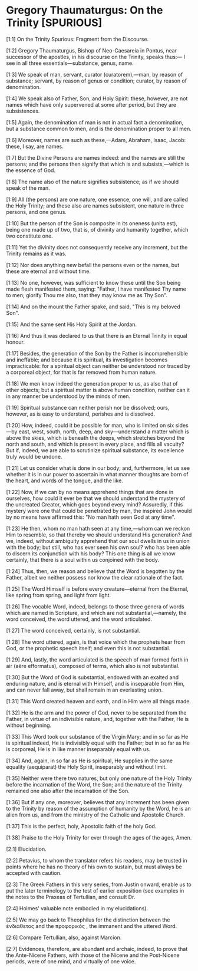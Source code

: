 # Gregory Thaumaturgus: On the Trinity [SPURIOUS]

[1:1] On the Trinity Spurious: Fragment from the Discourse.

[1:2] Gregory Thaumaturgus, Bishop of Neo-Caesareia in Pontus, near successor of the apostles, in his discourse on the Trinity, speaks thus:—  I see in all three essentials—substance, genus, name.

[1:3] We speak of man, servant, curator (curatorem),—man, by reason of substance; servant, by reason of genus or condition; curator, by reason of denomination.

[1:4] We speak also of Father, Son, and Holy Spirit: these, however, are not names which have only supervened at some after period, but they are subsistences.

[1:5] Again, the denomination of man is not in actual fact a denomination, but a substance common to men, and is the denomination proper to all men.

[1:6] Moreover, names are such as these,—Adam, Abraham, Isaac, Jacob: these, I say, are names.

[1:7] But the Divine Persons are names indeed: and the names are still the persons; and the persons then signify that which is and subsists,—which is the essence of God.

[1:8] The name also of the nature signifies subsistence; as if we should speak of the man.

[1:9] All (the persons) are one nature, one essence, one will, and are called the Holy Trinity; and these also are names subsistent, one nature in three persons, and one genus.

[1:10] But the person of the Son is composite in its oneness (unita est), being one made up of two, that is, of divinity and humanity together, which two constitute one.

[1:11] Yet the divinity does not consequently receive any increment, but the Trinity remains as it was.

[1:12] Nor does anything new befall the persons even or the names, but these are eternal and without time.

[1:13] No one, however, was sufficient to know these until the Son being made flesh manifested them, saying: "Father, I have manifested Thy name to men; glorify Thou me also, that they may know me as Thy Son".

[1:14] And on the mount the Father spake, and said, "This is my beloved Son".

[1:15] And the same sent His Holy Spirit at the Jordan.

[1:16] And thus it was declared to us that there is an Eternal Trinity in equal honour.

[1:17] Besides, the generation of the Son by the Father is incomprehensible and ineffable; and because it is spiritual, its investigation becomes impracticable: for a spiritual object can neither be understood nor traced by a corporeal object, for that is far removed from human nature.

[1:18] We men know indeed the generation proper to us, as also that of other objects; but a spiritual matter is above human condition, neither can it in any manner be understood by the minds of men.

[1:19] Spiritual substance can neither perish nor be dissolved; ours, however, as is easy to understand, perishes and is dissolved.

[1:20] How, indeed, could it be possible for man, who is limited on six sides—by east, west, south, north, deep, and sky—understand a matter which is above the skies, which is beneath the deeps, which stretches beyond the north and south, and which is present in every place, and fills all vacuity? But if, indeed, we are able to scrutinize spiritual substance, its excellence truly would be undone.

[1:21] Let us consider what is done in our body; and, furthermore, let us see whether it is in our power to ascertain in what manner thoughts are born of the heart, and words of the tongue, and the like.

[1:22] Now, if we can by no means apprehend things that are done in ourselves, how could it ever be that we should understand the mystery of the uncreated Creator, which goes beyond every mind? Assuredly, if this mystery were one that could be penetrated by man, the inspired John would by no means have affirmed this: "No man hath seen God at any time".

[1:23] He then, whom no man hath seen at any time,—whom can we reckon Him to resemble, so that thereby we should understand His generation? And we, indeed, without ambiguity apprehend that our soul dwells in us in union with the body; but still, who has ever seen his own soul? who has been able to discern its conjunction with his body? This one thing is all we know certainly, that there is a soul within us conjoined with the body.

[1:24] Thus, then, we reason and believe that the Word is begotten by the Father, albeit we neither possess nor know the clear rationale of the fact.

[1:25] The Word Himself is before every creature—eternal from the Eternal, like spring from spring, and light from light.

[1:26] The vocable Word, indeed, belongs to those three genera of words which are named in Scripture, and which are not substantial,—namely, the word conceived, the word uttered, and the word articulated.

[1:27] The word conceived, certainly, is not substantial.

[1:28] The word uttered, again, is that voice which the prophets hear from God, or the prophetic speech itself; and even this is not substantial.

[1:29] And, lastly, the word articulated is the speech of man formed forth in air (aëre efformatus), composed of terms, which also is not substantial.

[1:30] But the Word of God is substantial, endowed with an exalted and enduring nature, and is eternal with Himself, and is inseparable from Him, and can never fall away, but shall remain in an everlasting union.

[1:31] This Word created heaven and earth, and in Him were all things made.

[1:32] He is the arm and the power of God, never to be separated from the Father, in virtue of an indivisible nature, and, together with the Father, He is without beginning.

[1:33] This Word took our substance of the Virgin Mary; and in so far as He is spiritual indeed, He is indivisibly equal with the Father; but in so far as He is corporeal, He is in like manner inseparably equal with us.

[1:34] And, again, in so far as He is spiritual, He supplies in the same equality (aequiparat) the Holy Spirit, inseparably and without limit.

[1:35] Neither were there two natures, but only one nature of the Holy Trinity before the incarnation of the Word, the Son; and the nature of the Trinity remained one also after the incarnation of the Son.

[1:36] But if any one, moreover, believes that any increment has been given to the Trinity by reason of the assumption of humanity by the Word, he is an alien from us, and from the ministry of the Catholic and Apostolic Church.

[1:37] This is the perfect, holy, Apostolic faith of the holy God.

[1:38] Praise to the Holy Trinity for ever through the ages of the ages, Amen.

[2:1] Elucidation.

[2:2] Petavius, to whom the translator refers his readers, may be trusted in points where he has no theory of his own to sustain, but must always be accepted with caution.

[2:3] The Greek Fathers in this very series, from Justin onward, enable us to put the later terminology to the test of earlier exposition (see examples in the notes to the Praxeas of Tertullian, and consult Dr.

[2:4] Holmes' valuable note embodied in my elucidations).

[2:5] We may go back to Theophilus for the distinction between the ἐνδιάθετος and the προφορικός , the immanent and the uttered Word.

[2:6] Compare Tertullian, also, against Marcion.

[2:7] Evidences, therefore, are abundant and archaic, indeed, to prove that the Ante-Nicene Fathers, with those of the Nicene and the Post-Nicene periods, were of one mind, and virtually of one voice.

